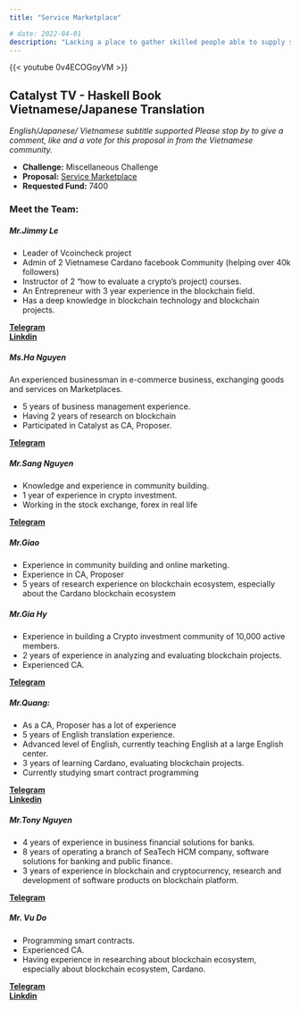 ```yaml
---
title: "Service Marketplace"

# date: 2022-04-01
description: "Lacking a place to gather skilled people able to supply support services for unskilled proposers and CAs with a reasonable cost."
---
```


{{<  youtube 0v4ECOGoyVM >}}

## Catalyst TV - Haskell Book Vietnamese/Japanese Translation
*English/Japanese/ Vietnamese subtitle supported Please stop by to give a comment, like and a vote for this proposal in from the Vietnamese community.*


- **Challenge:** Miscellaneous Challenge
- **Proposal:** [Service Marketplace](https://cardano.ideascale.com/c/idea/404213)  
- **Requested Fund:** 7400 

### Meet the Team:

##### **Mr.Jimmy Le**
- Leader of Vcoincheck project
- Admin of 2 Vietnamese Cardano facebook Community (helping over 40k followers)
- Instructor of 2 “how to evaluate a crypto’s project) courses.
- An Entrepreneur with 3 year experience in the blockchain field.
- Has a deep knowledge in blockchain technology and blockchain projects.

[**Telegram**](https://t.me/Jimmy_Lee01)  
[**Linkdin**](linkedin.com/in/le-linh-813125117)

##### **Ms.Ha Nguyen**
An experienced businessman in e-commerce business, exchanging goods and services on Marketplaces.
- 5 years of business management experience.
- Having 2 years of research on blockchain
- Participated in Catalyst as CA, Proposer.

[**Telegram**](https://t.me/hanguyen122009)

##### **Mr.Sang Nguyen**
- Knowledge and experience in community building.
- 1 year of experience in crypto investment.
- Working in the stock exchange, forex in real life

[**Telegram**](https://t.me/IlumNguyen)

##### **Mr.Giao**
- Experience in community building and online marketing.
- Experience in CA, Proposer
- 5 years of research experience on blockchain ecosystem, especially about the Cardano blockchain ecosystem

##### **Mr.Gia Hy**
- Experience in building a Crypto investment community of 10,000 active members.
- 2 years of experience in analyzing and evaluating blockchain projects.
- Experienced CA.

[**Telegram**](https://t.me/GiaHyVuong)

##### **Mr.Quang:**
- As a CA, Proposer has a lot of experience
- 5 years of English translation experience.
- Advanced level of English, currently teaching English at a large English center.
- 3 years of learning Cardano, evaluating blockchain projects.
- Currently studying smart contract programming

[**Telegram**](https://t.me/quangdaniel)  
[**Linkedin**](https://www.linkedin.com/in/tran-quang-33770b228/)

##### **Mr.Tony Nguyen**
- 4 years of experience in business financial solutions for banks.
- 8 years of operating a branch of SeaTech HCM company, software solutions for banking and public finance.
- 3 years of experience in blockchain and cryptocurrency, research and development of software products on blockchain platform.

[**Telegram**](https://t.me/Trint2)

##### **Mr. Vu Do**
- Programming smart contracts.
- Experienced CA.
- Having experience in researching about blockchain ecosystem, especially about blockchain ecosystem, Cardano.

[**Telegram**](https://t.me/VuDo2312)  
[**Linkdin**](https://www.linkedin.com/in/vu-do-4ba0a2109/)